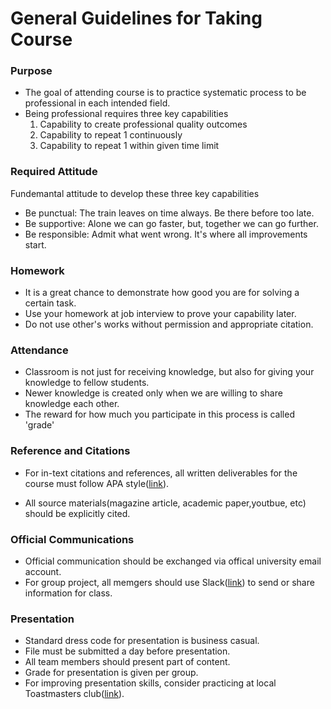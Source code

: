 # General Guidelines for Taking Course

### Purpose

- The goal of attending course is to practice systematic process to be professional in each intended field.
- Being professional requires three key capabilities
  1. Capability to create professional quality outcomes
  2. Capability to repeat 1 continuously
  3. Capability to repeat 1 within given time limit

### Required Attitude

Fundemantal attitude to develop these three key capabilities

- Be punctual: The train leaves on time always. Be there before too late.
- Be supportive: Alone we can go faster, but, together we can go further.
- Be responsible: Admit what went wrong. It's where all improvements start.

### Homework

- It is a great chance to demonstrate how good you are for solving a certain task.
- Use your homework at job interview to prove your capability later.
- Do not use other's works without permission and appropriate citation.

### Attendance

- Classroom is not just for receiving knowledge, but also for giving your knowledge to fellow students. 
- Newer knowledge is created only when we are willing to share knowledge each other.
- The reward for how much you participate in this process is called 'grade'

### Reference and Citations

- For in-text citations and references, all written deliverables for the course must follow APA style([link](https://owl.purdue.edu/owl/research_and_citation/apa_style/apa_formatting_and_style_guide/general_format.html)).

- All source materials(magazine article, academic paper,youtbue, etc) should be explicitly cited.

### Official Communications

- Official communication should be exchanged via offical university email account.
- For group project, all memgers should use Slack([link](https://slack.com/)) to send or share information for class.

### Presentation

- Standard dress code for presentation is business casual.
- File must be submitted a day before presentation. 
- All team members should present part of content.
- Grade for presentation is given per group.
- For improving presentation skills, consider practicing at local Toastmasters club([link](https://www.toastmasters.org/)).
   



